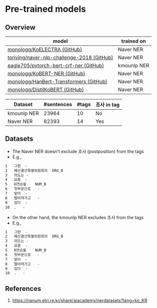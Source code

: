 # Pre-trained models

## Overview

| model | trained on |
| --- | --- |
| [monologg/KoELECTRA (GitHub)](https://github.com/monologg/KoELECTRA) | Naver NER |
| [toriving/naver-nlp-challenge-2018 (GitHub)](https://github.com/toriving/naver-nlp-challenge-2018) | Naver NER |
| [eagle705/pytorch-bert-crf-ner (GitHub)](https://github.com/eagle705/pytorch-bert-crf-ner) | kmounlp NER |
| [monologg/KoBERT-NER (GitHub)](https://github.com/monologg/KoBERT-NER) | Naver NER |
| [monologg/HanBert-Transformers (GitHub)](https://github.com/monologg/HanBert-Transformers) | Naver NER |
| [monologg/DistilKoBERT (GitHub)](https://github.com/monologg/DistilKoBERT) | Naver NER |


| Dataset | #sentences | #tags | 조사 in tag |
| --- | --- | --- | --- |
| kmounlp NER | 23964 | 10 | No |
| Naver NER | 82393 | 14 | Yes |

## Datasets

- The Naver NER doesn't exclude 조사 (postposition) from the tags
- E.g.,

``` txt
1	그런	-
2	예산결산특별위원회의	ORG_B
3	의도는	-
4	요즘	-
5	6연승을	NUM_B
6	첫부분으로	-
7	맞아	-
8	떨어져가고	-
9	있다	-
10	.	-
```

- On the other hand, the kmounlp NER excludes 조사 from the tags
- E.g.,

``` txt
1	그런	-
2	예산결산특별위원회의	ORG_B
3	의도는	-
4	요즘	-
5	6연승을	NUM_B
6	첫부분으로	-
7	맞아	-
8	떨어져가고	-
9	있다	-
10	.	-
```

## References

1. https://nanum.etri.re.kr/share/aiacademy/nerdatasets?lang=ko_KR